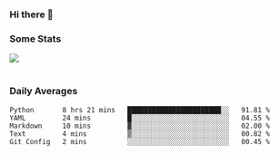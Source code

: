 ### Hi there 👋

<!--
**haruishi43/haruishi43** is a ✨ _special_ ✨ repository because its `README.md` (this file) appears on your GitHub profile.

Here are some ideas to get you started:

- 🔭 I’m currently working on ...
- 🌱 I’m currently learning ...
- 👯 I’m looking to collaborate on ...
- 🤔 I’m looking for help with ...
- 💬 Ask me about ...
- 📫 How to reach me: ...
- 😄 Pronouns: ...
- ⚡ Fun fact: ...
-->

### Some Stats
<div>
  <img align="center" src="https://github-readme-stats.vercel.app/api?username=haruishi43&count_private=true&show_icons=true" />
</div>

</br>

### Daily Averages

<!--START_SECTION:waka-->
```text
Python       8 hrs 21 mins   ███████████████████████░░   91.81 % 
YAML         24 mins         █░░░░░░░░░░░░░░░░░░░░░░░░   04.55 % 
Markdown     10 mins         ▓░░░░░░░░░░░░░░░░░░░░░░░░   02.00 % 
Text         4 mins          ▒░░░░░░░░░░░░░░░░░░░░░░░░   00.82 % 
Git Config   2 mins          ░░░░░░░░░░░░░░░░░░░░░░░░░   00.45 % 
```
<!--END_SECTION:waka-->
